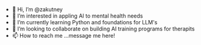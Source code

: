 - 👋 Hi, I’m @zakutney
- 👀 I’m interested in appling AI to mental health needs
- 🌱 I’m currently learning Python and foundations for LLM's
- 💞️ I’m looking to collaborate on building AI training programs for therapits
- 📫 How to reach me ...message me here!

<!---
zakutney/zakutney is a ✨ special ✨ repository because its `README.md` (this file) appears on your GitHub profile.
You can click the Preview link to take a look at your changes.
--->
